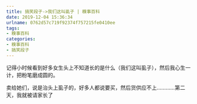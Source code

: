 ```yaml
---
title: 搞笑段子->我们这叫虱子 | 糗事百科
date: 2019-12-04 15:36:34
urlname: 0762d57c719f92374f757215fe0410ee
tags: 
- 糗事百科
categories:
- 糗事百科
- 搞笑段子
---
```

记得小时候看到好多女生头上不知道长的是什么（我们这叫虱子），然后我心生一计，把粉笔磨成圆的。

卖给她们，说是治头上虱子的，好多人都说要买，然后货供应不上…………第二天，我就被请家长了


